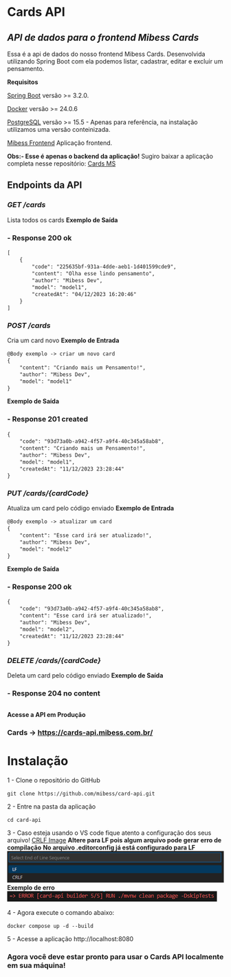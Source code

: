 # Cards API

## _API de dados para o frontend Mibess Cards_

Essa é a api de dados do nosso frontend Mibess Cards. Desenvolvida utilizando Spring Boot com ela podemos listar, cadastrar, editar e excluir um pensamento.

**Requisitos**

[Spring Boot](https://start.spring.io/) versão >= 3.2.0.

[Docker](https://www.docker.com/get-started/) versão >= 24.0.6

[PostgreSQL](https://www.postgresql.org/download/) versão >= 15.5 - Apenas para referência, na instalação utilizamos uma versão conteinizada.

[Mibess Frontend](https://github.com/mibess/mibess-cards) Aplicação frontend.

**Obs:- Esse é apenas o backend da aplicação!**
Sugiro baixar a aplicação completa nesse repositório: [Cards MS](https://github.com/mibess/cards-ms)

## Endpoints da API

### _GET /cards_

Lista todos os cards
**Exemplo de Saída**

### - Response 200 ok

```
[
    {
        "code": "225635bf-931a-4dde-aeb1-1d401599cde9",
        "content": "Olha esse lindo pensamento",
        "author": "Mibess Dev",
        "model": "model1",
        "createdAt": "04/12/2023 16:20:46"
    }
]
```

### _POST /cards_

Cria um card novo
**Exemplo de Entrada**

```
@Body exemplo -> criar um novo card
{
    "content": "Criando mais um Pensamento!",
    "author": "Mibess Dev",
    "model": "model1"
}
```

**Exemplo de Saída**

### - Response 201 created

```
{
    "code": "93d73a0b-a942-4f57-a9f4-40c345a58ab8",
    "content": "Criando mais um Pensamento!",
    "author": "Mibess Dev",
    "model": "model1",
    "createdAt": "11/12/2023 23:28:44"
}
```

### _PUT /cards/{cardCode}_

Atualiza um card pelo código enviado
**Exemplo de Entrada**

```
@Body exemplo -> atualizar um card
{
    "content": "Esse card irá ser atualizado!",
    "author": "Mibess Dev",
    "model": "model2"
}
```

**Exemplo de Saída**

### - Response 200 ok

```
{
    "code": "93d73a0b-a942-4f57-a9f4-40c345a58ab8",
    "content": "Esse card irá ser atualizado!",
    "author": "Mibess Dev",
    "model": "model2",
    "createdAt": "11/12/2023 23:28:44"
}
```

### _DELETE /cards/{cardCode}_

Deleta um card pelo código enviado
**Exemplo de Saída**

### - Response 204 no content

```

```

**Acesse a API em Produção**

### Cards -> https://cards-api.mibess.com.br/

# Instalação

1 - Clone o repositório do GitHub

```
git clone https://github.com/mibess/card-api.git
```

2 - Entre na pasta da aplicação

```
cd card-api
```

3 - Caso esteja usando o VS code fique atento a configuração dos seus arquivo!
[CRLF Image](CRLF-config.png)
**Altere para LF pois algum arquivo pode gerar erro de compilação**
**No arquivo .editorconfig já está configurado para LF**
![LF Image](LF-config.png)
**Exemplo de erro**
![Error Example](error-example.png)

4 - Agora execute o comando abaixo:

```
docker compose up -d --build
```

5 - Acesse a aplicação
http://localhost:8080

### Agora você deve estar pronto para usar o Cards API localmente em sua máquina!
